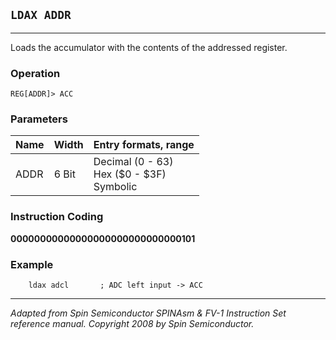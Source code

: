 ## `LDAX ADDR`

------------------

Loads the accumulator with the contents of the addressed register.

### Operation
`REG[ADDR]­> ACC`

### Parameters
| Name  | Width | Entry formats, range                |
|-------|-------|-------------------------------------|
| ADDR  | 6 Bit | Decimal (0 - 63)<br>Hex ($0 - $3F)<br>Symbolic |

### Instruction Coding
**00000000000000000000000000000101**

### Example
```assembly
    ldax adcl       ; ADC left input -> ACC
```

------------------
*Adapted from Spin Semiconductor SPINAsm & FV-1 Instruction Set reference manual. Copyright 2008 by Spin Semiconductor.*